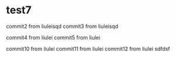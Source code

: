 # test7

commit2 from liuleisqd
commit3 from liuleisqd

commit4 from liulei
commit5 from liulei

commit10 from liulei
commit11 from liulei
commit12 from liulei
sdfdsf
